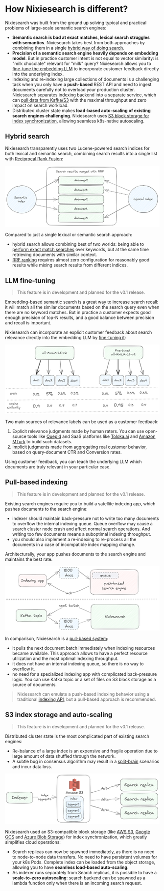 # How Nixiesearch is different?

Nixiesearch was built from the ground up solving typical and practical problems of large-scale semantic search engines:

* **Semantic search is bad at exact matches, lexical search struggles with semantics**. Nixiesearch takes best from both approaches by combining them in a single [hybrid way of doing search](#hybrid-search).
* **Precision of a semantic search engine heavily depends on embedding model**. But in practice customer intent is not equal to vector similarity: is "milk chocolate" relevant for "milk" query? Nixiesearch allows you to [fine-tune the embedding LLM](#llm-fine-tuning) to incorporate customer feedback directly into the underlying index.
* Indexing and re-indexing large collections of documents is a challenging task when you only have a **push-based** REST API and need to ingest documents carefully not to overload your production cluster. Nixiesearch separates indexing backend into a separate service, which can [pull data from Kafka/S3](#pull-based-indexing) with the maximal throughput and zero impact on search workload.
* Distributed cluster state makes **load-based auto-scaling of existing search engines challenging**. Nixiesearch uses [S3 block storage for index synchronization](#s3-index-storage-and-auto-scaling), allowing seamless k8s-native autoscaling. 

## Hybrid search

Nixiesearch transparently uses two Lucene-powered search indices for both lexical and semantic search, combining search results into a single list with [Reciprocal Rank Fusion](../reference/api/search/query.md#rrf-reciprocal-rank-fusion):

![RRF](../img/hybridsearch.png)

Compared to just a single lexical or semantic search approach:

* hybrid search allows combining best of two worlds: being able to [perform exact match searches](../reference/api/search/query.md#hybrid-semantic-and-lexical-search) over keywords, but at the same time retrieving documents with similar context.
* [RRF ranking](../reference/api/search/query.md#rrf-reciprocal-rank-fusion) requires almost zero configuration for reasonably good results while mixing search results from different indices.

## LLM fine-tuning

> This feature is in development and planned for the v0.1 release.

Embedding-based semantic search is a great way to increase search recall: it will match all the similar documents based on the search query even when there are no keyword matches. But in practice a customer expects good enough precision of top-N results, and a good balance between precision and recall is important.

Nixiesearch can incorporate an explicit customer feedback about search relevance directly into the embedding LLM by [fine-tuning it](../reference/cli/finetune.md):

![fine-tuning](../img/fine-tuned.png)

Two main sources of relevance labels can be used as a customer feedback:

1. Explicit relevance judgments made by human raters. You can use open-source tools like [Quepid](https://quepid.com/) and SaaS platforms like [Toloka.ai](https://toloka.ai/search-relevance/) and [Amazon MTurk](https://www.mturk.com/) to build such datasets.
2. Implicit judgments made from aggregating real customer behavior, based on query-document CTR and Conversion rates.

Using customer feedback, you can teach the underlying LLM which documents are truly relevant in your particular case.

## Pull-based indexing

> This feature is in development and planned for the v0.1 release.

Existing search engines require you to build a satellite indexing app, which pushes documents to the search engine:

* indexer should maintain back-pressure not to write too many documents to overflow the internal indexing queue. Queue overflow may cause a search cluster node crash and affect normal search operations. And writing too few documents means a suboptimal indexing throughput.
* you should also implement a re-indexing to re-process all the documents in a case of incompatible index mapping change.

Architecturally, your app pushes documents to the search engine and maintains the best rate.

![pull-push indexing](../img/pullpush.png)

In comparison, Nixiesearch is a [pull-based system](../reference/cli/index.md):

* it pulls the next document batch immediately when indexing resources became available. This approach allows to have a perfect resource utilization and the most optimal indexing throughput.
* it does not have an internal indexing queue, so there is no way to overflow it.
* no need for a specialized indexing app with complicated back-pressure logic. You can use Kafka topic or a set of files on S3 block storage as a source of documents.

> Nixiesearch can emulate a push-based indexing behavior using a traditional [indexing API](../reference/api/index/ingestion.md), but a pull-based approach is recommended.

## S3 index storage and auto-scaling

> This feature is in development and planned for the v0.1 release.

Distributed cluster state is the most complicated part of existing search engines:

* Re-balance of a large index is an expensive and fragile operation due to large amount of data shuffled through the network.
* A subtle bug in consensus algorithm may result in a [split-brain](https://www.slideshare.net/DilumBandara/cap-theorem-and-split-brain-syndrome) scenarios and incur data loss.

![s3 index](../img/s3-index.png)

Nixiesearch used an S3-compatible block storage (like [AWS S3](https://aws.amazon.com/s3/), [Google GCS](https://cloud.google.com/storage) and [Azure Blob Storage](https://azure.microsoft.com/en-us/products/storage/blobs)) for index synchronization, which greatly simplifies cloud operations:

* Search replicas can now be spawned immediately, as there is no need to node-to-node data transfers. No need to have persistent volumes for your k8s Pods. Complete index can be loaded from the object storage, allowing you to have **seamless load-based auto-scaling**.
* As indexer runs separately from Search replicas, it is possible to have a **scale-to-zero autoscaling**: search backend can be spawned as a lambda function only when there is an incoming search request. 